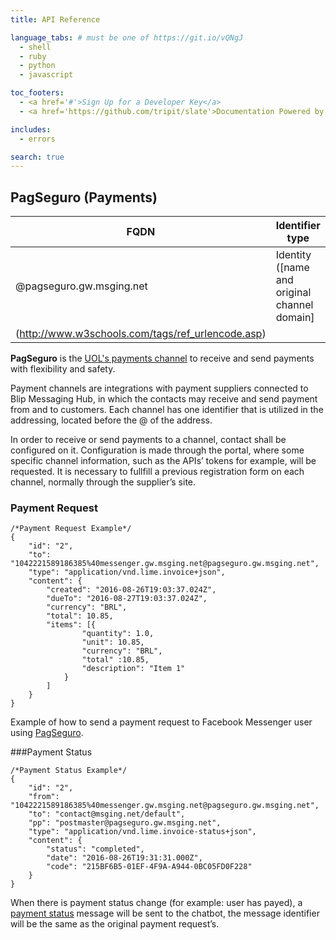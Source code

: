 ```yaml
---
title: API Reference

language_tabs: # must be one of https://git.io/vQNgJ
  - shell
  - ruby
  - python
  - javascript

toc_footers:
  - <a href='#'>Sign Up for a Developer Key</a>
  - <a href='https://github.com/tripit/slate'>Documentation Powered by Slate</a>

includes:
  - errors

search: true
---
```


## PagSeguro (Payments)

| FQDN                     | Identifier type                  | 
|--------------------------|----------------------------------------|
| @pagseguro.gw.msging.net | Identity ([name and original channel domain]|(./#/docs/concepts/addressing)) on [URL encoded] format
(http://www.w3schools.com/tags/ref_urlencode.asp) |                           |


**PagSeguro** is the [UOL's payments channel](https://pagseguro.uol.com.br/) to receive and send payments with flexibility and safety.

Payment channels are integrations with payment suppliers connected to Blip Messaging Hub, in which the contacts may receive and send payment from and to customers. Each channel has one identifier that is utilized in the addressing, located before the @ of the address.

In order to receive or send payments to a channel, contact shall be configured on it. Configuration is made through the portal, where some specific channel information, such as the APIs’ tokens for example, will be requested. It is necessary to fullfill a previous registration form on each channel, normally through the supplier’s site.

### Payment Request

```http
/*Payment Request Example*/
{
    "id": "2",
    "to": "1042221589186385%40messenger.gw.msging.net@pagseguro.gw.msging.net",
    "type": "application/vnd.lime.invoice+json",
    "content": {
        "created": "2016-08-26T19:03:37.024Z",
        "dueTo": "2016-08-27T19:03:37.024Z",
        "currency": "BRL",
        "total": 10.85,
        "items": [{
                "quantity": 1.0,
                "unit": 10.85,
                "currency": "BRL",
                "total" :10.85,
                "description": "Item 1"
            }
        ]
    }
}
```

Example of how to send a payment request to Facebook Messenger user using [PagSeguro](./#/docs/payments/pagseguro).

###Payment Status

```http
/*Payment Status Example*/
{
    "id": "2",
    "from": "1042221589186385%40messenger.gw.msging.net@pagseguro.gw.msging.net",
    "to": "contact@msging.net/default",
    "pp": "postmaster@pagseguro.gw.msging.net",
    "type": "application/vnd.lime.invoice-status+json",
    "content": {
        "status": "completed",
        "date": "2016-08-26T19:31:31.000Z",
        "code": "215BF6B5-01EF-4F9A-A944-0BC05FD0F228"
    }
}
```

When there is payment status change (for example: user has payed), a [payment status](./#/docs/content-types/invoice-status) message will be sent to the chatbot, the message identifier will be the same as the original payment request’s.

